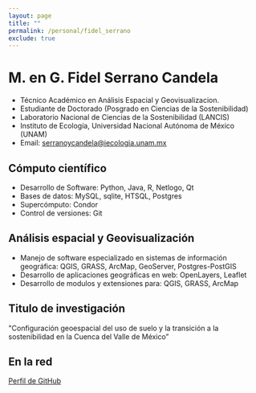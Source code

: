 ```yaml
---
layout: page
title: ""
permalink: /personal/fidel_serrano
exclude: true
---
```


# M. en G. Fidel Serrano Candela

- Técnico Académico en Análisis Espacial y Geovisualizacion.
- Estudiante de Doctorado (Posgrado en Ciencias de la Sostenibilidad)
- Laboratorio Nacional de Ciencias de la Sostenibilidad (LANCIS)
- Instituto de Ecología, Universidad Nacional Autónoma de México (UNAM)
- Email: serranoycandela@iecologia.unam.mx

## Cómputo científico

- Desarrollo de Software: Python, Java, R, Netlogo, Qt
- Bases de datos: MySQL, sqlite, HTSQL, Postgres
- Supercómputo: Condor
- Control de versiones: Git

## Análisis espacial y Geovisualización

- Manejo de software especializado en sistemas de información geográfica:
  QGIS, GRASS, ArcMap, GeoServer, Postgres-PostGIS
- Desarrollo de aplicaciones geográficas en web: OpenLayers, Leaflet
- Desarrollo de modulos y extensiones para: QGIS, GRASS, ArcMap

## Titulo de investigación

"Configuración geoespacial del uso de suelo y la transición a la sostenibilidad en la Cuenca del Valle de México”


## En la red

[Perfil de GitHub](https://github.com/serranoycandela)
